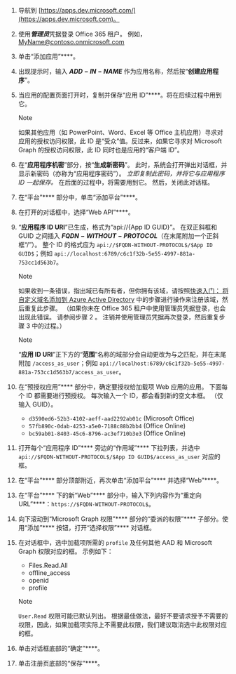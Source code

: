 

1. 导航到 [https://apps.dev.microsoft.com/](https://apps.dev.microsoft.com)。

1. 使用***管理员***凭据登录 Office 365 租户。 例如，MyName@contoso.onmicrosoft.com

1. 单击“添加应用”****。

1. 出现提示时，输入 **$ADD-IN-NAME$** 作为应用名称，然后按“**创建应用程序**”。

1. 当应用的配置页面打开时，复制并保存“应用 ID”****。将在后续过程中用到它。

    > [!NOTE]
    > 如果其他应用（如 PowerPoint、Word、Excel 等 Office 主机应用）寻求对应用的授权访问权限，此 ID 是“受众”值。反过来，如果它寻求对 Microsoft Graph 的授权访问权限，此 ID 同时也是应用的“客户端 ID”。

1. 在“**应用程序机密**”部分，按“**生成新密码**”。 此时，系统会打开弹出对话框，并显示新密码（亦称为“应用程序密码”）。 *立即复制此密码，并将它与应用程序 ID 一起保存。* 在后面的过程中，将需要用到它。 然后，关闭此对话框。

1. 在“平台”**** 部分中，单击“添加平台”****。

1. 在打开的对话框中，选择“Web API”****。

1. “**应用程序 ID URI**”已生成，格式为“api://{App ID GUID}”。 在双正斜框和 GUID 之间插入 **$FQDN-WITHOUT-PROTOCOL$**（在末尾附加一个正斜框“/”）。 整个 ID 的格式应为 `api://$FQDN-WITHOUT-PROTOCOL$/$App ID GUID$`；例如 `api://localhost:6789/c6c1f32b-5e55-4997-881a-753cc1d563b7`。

    > [!NOTE]
    > 如果收到一条错误，指出域已有所有者，但你拥有该域，请按照[快速入门： 将自定义域名添加到 Azure Active Directory](/azure/active-directory/add-custom-domain) 中的步骤进行操作来注册该域，然后重复此步骤。 （如果你未在 Office 365 租户中使用管理员凭据登录，也会出现此错误。 请参阅步骤 2 。 注销并使用管理员凭据再次登录，然后重复步骤 3 中的过程。）

    > [!NOTE]
    > “**应用 ID URI**”正下方的“**范围**”名称的域部分会自动更改为与之匹配，并在末尾附加 `/access_as_user`；例如 `api://localhost:6789/c6c1f32b-5e55-4997-881a-753cc1d563b7/access_as_user`。

1. 在“预授权应用”**** 部分中，确定要授权给加载项 Web 应用的应用。 下面每个 ID 都需要进行预授权。 每次输入一个 ID，都会看到新的空文本框。 （仅输入 GUID）。
    * `d3590ed6-52b3-4102-aeff-aad2292ab01c` (Microsoft Office)
    * `57fb890c-0dab-4253-a5e0-7188c88b2bb4` (Office Online)
    * `bc59ab01-8403-45c6-8796-ac3ef710b3e3` (Office Online)

1. 打开每个“应用程序 ID”**** 旁边的“作用域”**** 下拉列表，并选中 `api://$FQDN-WITHOUT-PROTOCOL$/$App ID GUID$/access_as_user` 对应的框。

1. 在“平台”**** 部分顶部附近，再次单击“添加平台”**** 并选择“Web”****。

1. 在“平台”**** 下的新“Web”**** 部分中，输入下列内容作为“重定向 URL”****：`https://$FQDN-WITHOUT-PROTOCOL$`。

1. 向下滚动到“Microsoft Graph 权限”**** 部分的“委派的权限”**** 子部分。使用“添加”**** 按钮，打开“选择权限”**** 对话框。

1. 在对话框中，选中加载项所需的 `profile` 及任何其他 AAD 和 Microsoft Graph 权限对应的框。 示例如下：

    * Files.Read.All
    * offline_access
    * openid
    * profile

    > [!NOTE]
    > `User.Read` 权限可能已默认列出。 根据最佳做法，最好不要请求授予不需要的权限，因此，如果加载项实际上不需要此权限，我们建议取消选中此权限对应的框。

1. 单击对话框底部的“确定”****。

1. 单击注册页底部的“保存”****。
